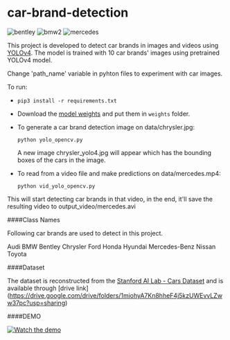 # car-brand-detection

![bentley](https://user-images.githubusercontent.com/46245117/144742161-31a5f101-9c1b-41ad-b625-d7ab8177fd55.gif)
![bmw2](https://user-images.githubusercontent.com/46245117/144742175-c0bf97d9-691c-4743-8817-a1ffb9b06672.gif)
![mercedes](https://user-images.githubusercontent.com/46245117/144742182-e4a523dd-e0ea-4109-be14-cb019d74a0c2.gif)

This project is developed to detect car brands in images and videos using [YOLOv4](https://github.com/AlexeyAB/darknet). The model is trained with 10 car brands' images using pretrained YOLOv4 model.

Change 'path_name' variable in pyhton files to experiment with car images.

To run:
- `pip3 install -r requirements.txt`
- Download the [model weights](https://drive.google.com/file/d/1Nf4yVn1RzoCSev8CQeU27szYYk8KWFNE/view?usp=sharing) and put them in `weights` folder.
- To generate a car brand detection image on data/chrysler.jpg:
    ```
    python yolo_opencv.py
    ```
    A new image chrysler_yolo4.jpg will appear which has the bounding boxes of the cars in the image.

- To read from a video file and make predictions on data/mercedes.mp4:
    ```
    python vid_yolo_opencv.py
    ```
This will start detecting car brands in that video, in the end, it'll save the resulting video to output_video/mercedes.avi

####Class Names

Following car brands are used to detect in this project.

Audi
BMW
Bentley
Chrysler
Ford
Honda
Hyundai
Mercedes-Benz
Nissan
Toyota

####Dataset

The dataset is reconstructed from the [Stanford AI Lab - Cars Dataset](https://www.kaggle.com/jessicali9530/stanford-cars-dataset) and is available through [drive link]
(https://drive.google.com/drive/folders/1miohyA7Kn8hheF4j5kzUWEvvLZww37pc?usp=sharing)

####DEMO

[![Watch the demo](https://user-images.githubusercontent.com/46245117/144743208-77b24a43-0961-4c85-8c30-16d74c115874.PNG)](https://youtu.be/MkEgz57MWkw)




